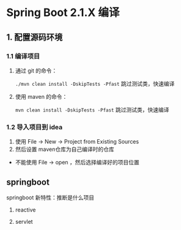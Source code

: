 # Spring Boot 2.1.X 编译

## 1. 配置源码环境

### 1.1 编译项目

1. 通过 git 的命令：

   `./mvn clean install -DskipTests -Pfast`  跳过测试类，快速编译

2. 使用 maven 的命令：

   ` mvn clean install -DskipTests -Pfast `  跳过测试类，快速编译

### 1.2 导入项目到 idea

1. 使用 File -> New -> Project from Existing Sources
2. 然后设置 maven仓库为自己编译时的仓库

- 不能使用 File -> open ，然后选择编译好的项目位置



## springboot

springboot 新特性：推断是什么项目

1. reactive

2.  servlet